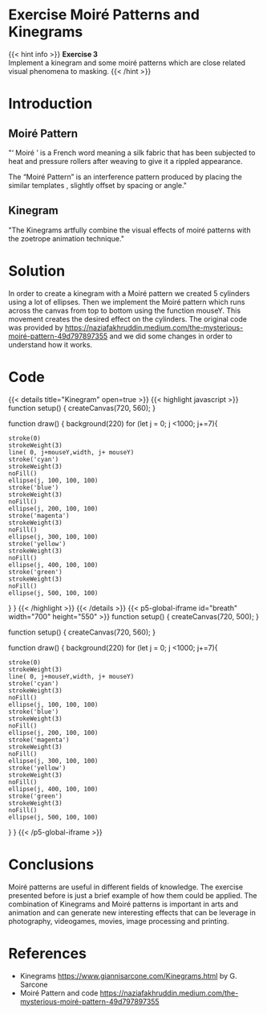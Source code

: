 # Exercise Moiré Patterns and Kinegrams 

{{< hint info >}}
**Exercise 3**  
Implement a kinegram and some moiré patterns which are close related visual phenomena to masking.
{{< /hint >}}

# Introduction
## Moiré Pattern

"‘ Moiré ’ is a French word meaning a silk fabric that has been subjected to heat and pressure rollers after weaving to give it a rippled appearance.

The “Moiré Pattern” is an interference pattern produced by placing the similar templates , slightly offset by spacing or angle." 

## Kinegram

"The Kinegrams artfully combine the visual effects of moiré patterns with the zoetrope animation technique."

# Solution
In order to create a kinegram with a Moiré pattern we created 5 cylinders using a lot of ellipses. Then we implement the Moiré pattern which runs across the canvas from top to bottom using the function mouseY. This movement creates the desired effect on the cylinders. The original code was provided by https://naziafakhruddin.medium.com/the-mysterious-moiré-pattern-49d797897355 and we did some changes in order to understand how it works.

# Code
{{< details title="Kinegram" open=true >}}
{{< highlight javascript >}}
function setup() {
  createCanvas(720, 560);
}

function draw() {
  background(220)
  for (let j = 0; j <1000; j+=7){
    
    stroke(0)
    strokeWeight(3)
    line( 0, j+mouseY,width, j+ mouseY)
    stroke('cyan')
    strokeWeight(3)
    noFill()
    ellipse(j, 100, 100, 100)
    stroke('blue')
    strokeWeight(3)
    noFill()
    ellipse(j, 200, 100, 100)
    stroke('magenta')
    strokeWeight(3)
    noFill()
    ellipse(j, 300, 100, 100)
    stroke('yellow')
    strokeWeight(3)
    noFill()
    ellipse(j, 400, 100, 100)
    stroke('green')
    strokeWeight(3)
    noFill()
    ellipse(j, 500, 100, 100)
  }
}
{{< /highlight >}}
{{< /details >}} 
 {{< p5-global-iframe id="breath" width="700" height="550" >}} function setup() { createCanvas(720, 500); }

function setup() {
  createCanvas(720, 560);
}

function draw() {
  background(220)
  for (let j = 0; j <1000; j+=7){
    
    stroke(0)
    strokeWeight(3)
    line( 0, j+mouseY,width, j+ mouseY)
    stroke('cyan')
    strokeWeight(3)
    noFill()
    ellipse(j, 100, 100, 100)
    stroke('blue')
    strokeWeight(3)
    noFill()
    ellipse(j, 200, 100, 100)
    stroke('magenta')
    strokeWeight(3)
    noFill()
    ellipse(j, 300, 100, 100)
    stroke('yellow')
    strokeWeight(3)
    noFill()
    ellipse(j, 400, 100, 100)
    stroke('green')
    strokeWeight(3)
    noFill()
    ellipse(j, 500, 100, 100)
  }
} 
{{< /p5-global-iframe >}}


# Conclusions
Moiré patterns are useful in different fields of knowledge. The exercise presented before is just a brief example of how them could be applied. 
The combination of Kinegrams and Moiré patterns is important in arts and animation and can generate new interesting effects that can be leverage in photography, videogames, movies, image processing and printing.

# References
* Kinegrams https://www.giannisarcone.com/Kinegrams.html by G. Sarcone
* Moiré Pattern and code https://naziafakhruddin.medium.com/the-mysterious-moiré-pattern-49d797897355
